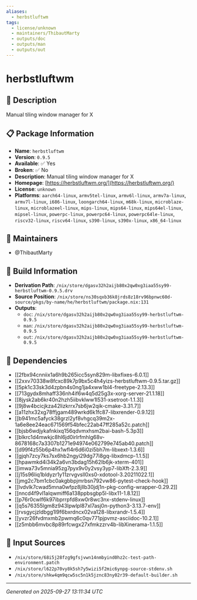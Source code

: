 ```yaml
---
aliases:
  - herbstluftwm
tags:
  - license/unknown
  - maintainers/ThibautMarty
  - outputs/doc
  - outputs/man
  - outputs/out
---
```


# herbstluftwm

## 📝 Description

Manual tiling window manager for X

## 📋 Package Information

- **Name**: `herbstluftwm`
- **Version**: `0.9.5`
- **Available**: ✅ Yes
- **Broken**: ✅ No
- **Description**: Manual tiling window manager for X
- **Homepage**: [https://herbstluftwm.org/](https://herbstluftwm.org/)
- **License**: `unknown`
- **Platforms**: `aarch64-linux`, `armv5tel-linux`, `armv6l-linux`, `armv7a-linux`, `armv7l-linux`, `i686-linux`, `loongarch64-linux`, `m68k-linux`, `microblaze-linux`, `microblazeel-linux`, `mips-linux`, `mips64-linux`, `mips64el-linux`, `mipsel-linux`, `powerpc-linux`, `powerpc64-linux`, `powerpc64le-linux`, `riscv32-linux`, `riscv64-linux`, `s390-linux`, `s390x-linux`, `x86_64-linux`
## 👥 Maintainers

- @ThibautMarty


## 🔧 Build Information

- **Derivation Path**: `/nix/store/dgasv32h2aijb80x2qw0xg3iaa55sy99-herbstluftwm-0.9.5.drv`
- **Source Position**: `/nix/store/ns30sqxb36k8jrds8z18rv96bpnwc60d-source/pkgs/by-name/he/herbstluftwm/package.nix:131`
- **Outputs**:
  - `doc`:  `/nix/store/dgasv32h2aijb80x2qw0xg3iaa55sy99-herbstluftwm-0.9.5`
  - `man`:  `/nix/store/dgasv32h2aijb80x2qw0xg3iaa55sy99-herbstluftwm-0.9.5`
  - `out`:  `/nix/store/dgasv32h2aijb80x2qw0xg3iaa55sy99-herbstluftwm-0.9.5`

## 🔗 Dependencies

- [[2fbx94cnniix1a6h9b265icc5syn829m-libxfixes-6.0.1]]
- [[2xxv70338w8fcxc89k7p9bx5c4h4yizs-herbstluftwm-0.9.5.tar.gz]]
- [[5pk1c33sk3d4zpbn4s0ng1ja4xww1bl4-freetype-2.13.3]]
- [[713gydx8mhaff336nh4if6w4q5d25g3x-xorg-server-21.1.18]]
- [[8jysk2ab6kr40n2hzh5iibvklww1l531-xsetroot-1.1.3]]
- [[9j8w4bcicjkza42lizkrrx7sb6jw2qik-cmake-3.31.7]]
- [[a11zhx32xg78ffjgam489wrkd6k1fc87-libxrender-0.9.12]]
- [[b941mc5afyck38grzl2yf8vhgcq39m2x-1a6e8ee24eac671569f54bfec22ab47ff285a52c.patch]]
- [[bjsb6wdjykafnkixq156qdvmxhsm2bai-bash-5.3p3]]
- [[blkrc1d4mwkjc8hl6jd0irlrfmhlg68v-8678168c7a3307b1271e94974e062799e745ab40.patch]]
- [[d99f4z55b6p4hx1wfl4r6d6i0zi5bh7m-libxext-1.3.6]]
- [[gjqh7zcy7ks7sx6hb2ngyi29dg77i8gq-libxdmcp-1.1.5]]
- [[hpawmkd4i34k2a6vn3bdag15h62lb6jk-xterm-401]]
- [[imwa73v5mnia95zg7pyx9v0y2vsy3yp7-libXft-2.3.9]]
- [[j15s96liq1bldyzr1y11zrvgvsll0xs0-xdotool-3.20211022.1]]
- [[jmg2c7bm1cbc0akgbbpjmrbsn792vw86-pytest-check-hook]]
- [[lvdvlk7cwad5mna0wfpz8jllb30jdj1n-pkg-config-wrapper-0.29.2]]
- [[nncd4f9vl1alqwmiff6a138ppbsgbp5l-libx11-1.8.12]]
- [[p76r0cwlf6k97ibprrpfd8xw0r8wc3nx-stdenv-linux]]
- [[q5s76355lgm8z943lpwlpl87xl7asj0n-python3-3.13.7-env]]
- [[rvsgycjzldbgg1l9f6bxrdncx02va128-libxrandr-1.5.4]]
- [[yvzr26fvdmxmb2pwmq6c0qv771pjpvmz-asciidoc-10.2.1]]
- [[z5mbb6mvbc8p89rfcwgx27xfmkzzrv4b-libXinerama-1.1.5]]

## 📁 Input Sources

- `/nix/store/68i5j28fzg9gfsjvwn14nmbyind0hz2c-test-path-environment.patch`
- `/nix/store/l622p70vy8k5sh7y5wizi5f2mic6ynpg-source-stdenv.sh`
- `/nix/store/shkw4qm9qcw5sc5n1k5jznc83ny02r39-default-builder.sh`

---
*Generated on 2025-09-27 13:11:34 UTC*
